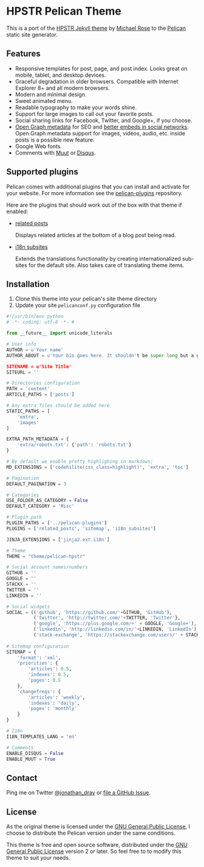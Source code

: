 # HPSTR Pelican Theme

This is a port of the [HPSTR Jekyll theme](https://github.com/mmistakes/hpstr-jekyll-theme) by [Michael Rose](https://github.com/mmistakes) to the [Pelican](https://github.com/getpelican/pelican) static site generator.

## Features

* Responsive templates for post, page, and post index. Looks great on mobile, tablet, and desktop devices.
* Graceful degradation in older browsers. Compatible with Internet Explorer 8+ and all modern browsers.
* Modern and minimal design.
* Sweet animated menu.
* Readable typography to make your words shine.
* Support for large images to call out your favorite posts.
* Social sharing links for Facebook, Twitter, and Google+, if you choose.
* [Open Graph metadata](http://ogp.me/) for SEO and [better embeds in social networks](https://developers.facebook.com/docs/opengraph/howtos/maximizing-distribution-media-content). Open Graph metadata support for images, videos, audio, etc. inside posts is a possible new feature.
* Google Web fonts.
* Comments with [Muut](http://muut.com/) or [Disqus](http://disqus.com/).

## Supported plugins

Pelican comes with additional plugins that you can install and activate for your website. For more information see the [pelican-plugins](https://github.com/getpelican/pelican-plugins) repository.

Here are the plugins that should work out of the box with that theme if enabled:

* [related posts](https://github.com/getpelican/pelican-plugins/tree/master/related_posts)

    Displays related articles at the bottom of a blog post being read.

* [i18n subsites](https://github.com/getpelican/pelican-plugins/tree/master/i18n_subsites)

    Extends the translations functionality by creating internationalized sub-sites for the default site. Also takes care of translating theme items.

  
## Installation

1. Clone this theme into your pelican's site theme directory
2. Update your site ```pelicanconf.py``` configuration file

``` python
#!/usr/bin/env python
# -*- coding: utf-8 -*- #

from __future__ import unicode_literals

# User info
AUTHOR = u'Your name'
AUTHOR_ABOUT = u'Your bio goes here. It shouldn't be super long but a good two sentences or two should suffice.'

SITENAME = u'Site Title'
SITEURL = ''

# Directories configuration
PATH = 'content'
ARTICLE_PATHS = ['posts']

# Any extra files should be added here
STATIC_PATHS = [
    'extra',
    'images'
]

EXTRA_PATH_METADATA = {
    'extra/robots.txt': {'path': 'robots.txt'}
}

# By default we enable pretty highlighing in markdown:
MD_EXTENSIONS = ['codehilite(css_class=highlight)', 'extra', 'toc']

# Pagination
DEFAULT_PAGINATION = 3

# Categories
USE_FOLDER_AS_CATEGORY = False
DEFAULT_CATEGORY = 'Misc'

# Plugin path
PLUGIN_PATHS = ['../pelican-plugins']
PLUGINS = ['related_posts', 'sitemap', 'i18n_subsites']

JINJA_EXTENSIONS = ['jinja2.ext.i18n']

# Theme
THEME = "theme/pelican-hpstr"

# Social account names/numbers
GITHUB = ''
GOOGLE = ''
STACKX = ''
TWITTER = ''
LINKEDIN = ''

# Social widgets
SOCIAL = (('github', 'https://github.com/'+GITHUB, 'GitHub'),
          ('twitter', 'http://twitter.com/'+TWITTER, 'Twitter'},
          ('google', 'https://plus.google.com/+' + GOOGLE, 'Google+'),
          ('linkedin', 'http://linkedin.com/in/'+LINKEDIN, 'LinkedIn'),
          ('stack-exchange', 'https://stackexchange.com/users/' + STACKX, 'Stack Exchange'),)
          
# Sitemap configuration
SITEMAP = {
    'format': 'xml',
    'priorities': {
        'articles': 0.5,
        'indexes': 0.5,
        'pages': 0.5
    },
    'changefreqs': {
        'articles': 'weekly',
        'indexes': 'daily',
        'pages': 'monthly'
    }
}

# I18n
I18N_TEMPLATES_LANG = 'en'

# Comments
ENABLE_DISQUS = False
ENABLE_MUUT = True

```


## Contact

Ping me on Twitter [@jonathan_dray](http://twitter.com/jonathan_dray) or [file a GitHub Issue](https://github.com/spiroid/pelican-hpstr/issues/new).


## License

As the original theme is licensed under the [GNU General Public License](https://github.com/mmistakes/hpstr-jekyll-theme/blob/master/LICENSE), I choose to distribute the Pelican version under the same conditions.

This theme is free and open source software, distributed under the [GNU General Public License](https://github.com/spiroid/pelican-hpstr/blob/master/LICENSE) version 2 or later. So feel free to to modify this theme to suit your needs.
